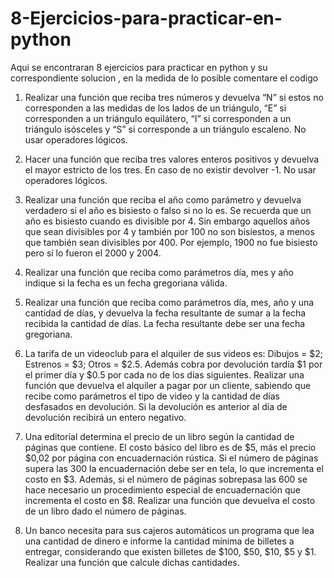 # 8-Ejercicios-para-practicar-en-python
Aqui se encontraran 8 ejercicios para practicar en python y su correspondiente solucion , en la medida de lo posible comentare el codigo

1. Realizar una función que reciba tres números y devuelva “N” si estos no corresponden a las
medidas de los lados de un triángulo, “E” si corresponden a un triángulo equilátero, “I” si
corresponden a un triángulo isósceles y “S” si corresponde a un triángulo escaleno. No usar
operadores lógicos.

2. Hacer una función que reciba tres valores enteros positivos y devuelva el mayor estricto de los
tres. En caso de no existir devolver -1. No usar operadores lógicos.

3. Realizar una función que reciba el año como parámetro y devuelva verdadero si el año es bisiesto
o falso si no lo es. Se recuerda que un año es bisiesto cuando es divisible por 4. Sin embargo
aquellos años que sean divisibles por 4 y también por 100 no son bisiestos, a menos que también
sean divisibles por 400. Por ejemplo, 1900 no fue bisiesto pero sí lo fueron el 2000 y 2004.

4. Realizar una función que reciba como parámetros día, mes y año indique si la fecha es un fecha
gregoriana válida.

5. Realizar una función que reciba como parámetros día, mes, año y una cantidad de días, y
devuelva la fecha resultante de sumar a la fecha recibida la cantidad de días. La fecha resultante
debe ser una fecha gregoriana.

6. La tarifa de un videoclub para el alquiler de sus videos es: Dibujos = $2; Estrenos = $3; Otros =
$2.5. Además cobra por devolución tardía $1 por el primer día y $0.5 por cada no de los días
siguientes. Realizar una función que devuelva el alquiler a pagar por un cliente, sabiendo que
recibe como parámetros el tipo de video y la cantidad de días desfasados en devolución. Si la
devolución es anterior al día de devolución recibirá un entero negativo.

7. Una editorial determina el precio de un libro según la cantidad de páginas que contiene. El costo
básico del libro es de $5, más el precio $0,02 por página con encuadernación rústica. Si el número
de páginas supera las 300 la encuadernación debe ser en tela, lo que incrementa el costo en $3.
Además, si el número de páginas sobrepasa las 600 se hace necesario un procedimiento especial
de encuadernación que incrementa el costo en $8. Realizar una función que devuelva el costo de
un libro dado el número de páginas.

8. Un banco necesita para sus cajeros automáticos un programa que lea una cantidad de dinero e
informe la cantidad mínima de billetes a entregar, considerando que existen billetes de $100, $50,
$10, $5 y $1. Realizar una función que calcule dichas cantidades.
